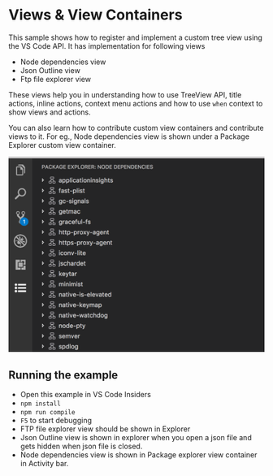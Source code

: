 # Views & View Containers

This sample shows how to register and implement a custom tree view using the VS Code API. It has implementation for following views

- Node dependencies view
- Json Outline view
- Ftp file explorer view

These views help you in understanding how to use TreeView API, title actions, inline actions, context menu actions and how to use `when` context to show views and actions.

You can also learn how to contribute custom view containers and contribute views to it. For eg., Node dependencies view is shown under a Package Explorer custom view container.

![Package Explorer](./resources/package-explorer.png)

## Running the example

- Open this example in VS Code Insiders
- `npm install`
- `npm run compile`
- `F5` to start debugging
- FTP file explorer view should be shown in Explorer
- Json Outline view is shown in explorer when you open a json file and gets hidden when json file is closed.
- Node dependencies view is shown in Package explorer view container in Activity bar.

